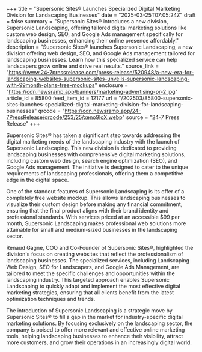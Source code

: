 +++
title = "Supersonic Sites® Launches Specialized Digital Marketing Division for Landscaping Businesses"
date = "2025-03-25T07:05:24Z"
draft = false
summary = "Supersonic Sites® introduces a new division, Supersonic Landscaping, offering tailored digital marketing solutions like custom web design, SEO, and Google Ads management specifically for landscaping businesses, enhancing their online presence affordably."
description = "Supersonic Sites® launches Supersonic Landscaping, a new division offering web design, SEO, and Google Ads management tailored for landscaping businesses. Learn how this specialized service can help landscapers grow online and drive real results."
source_link = "https://www.24-7pressrelease.com/press-release/520948/a-new-era-for-landscaping-websites-supersonic-sites-unveils-supersonic-landscaping-with-99month-plans-free-mockups"
enclosure = "https://cdn.newsramp.app/banners/marketing-advertising-pr-2.jpg"
article_id = 85800
feed_item_id = 12177
url = "/202503/85800-supersonic-sites-launches-specialized-digital-marketing-division-for-landscaping-businesses"
qrcode = "https://cdn.newsramp.app/24-7PressRelease/qrcode/253/25/xeno9IoX.webp"
source = "24-7 Press Release"
+++

<p>Supersonic Sites® has taken a significant step towards addressing the digital marketing needs of the landscaping industry with the launch of Supersonic Landscaping. This new division is dedicated to providing landscaping businesses with comprehensive digital marketing solutions, including custom web design, search engine optimization (SEO), and Google Ads management. The initiative is designed to cater to the unique requirements of landscaping professionals, offering them a competitive edge in the digital space.</p><p>One of the standout features of Supersonic Landscaping is its offer of a completely free website mockup. This allows landscaping businesses to visualize their custom design before making any financial commitment, ensuring that the final product aligns with their brand identity and professional standards. With services priced at an accessible $99 per month, Supersonic Landscaping makes professional web solutions more attainable for small and medium-sized businesses in the landscaping sector.</p><p>Renaud Gagne, COO and Co-Founder of Supersonic Sites®, highlighted the division's focus on creating websites that reflect the professionalism of landscaping businesses. The specialized services, including Landscaping Web Design, SEO for Landscapers, and Google Ads Management, are tailored to meet the specific challenges and opportunities within the landscaping industry. This targeted approach enables Supersonic Landscaping to quickly adapt and implement the most effective digital marketing strategies, ensuring that all clients benefit from the latest optimization techniques and trends.</p><p>The introduction of Supersonic Landscaping is a strategic move by Supersonic Sites® to fill a gap in the market for industry-specific digital marketing solutions. By focusing exclusively on the landscaping sector, the company is poised to offer more relevant and effective online marketing tools, helping landscaping businesses to enhance their visibility, attract more customers, and grow their operations in an increasingly digital world.</p>
